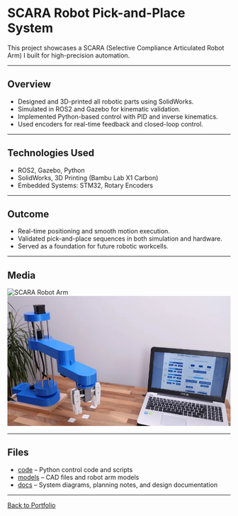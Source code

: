 # SCARA Robot Pick-and-Place System

This project showcases a SCARA (Selective Compliance Articulated Robot Arm) I built for high-precision automation.

---

## Overview
- Designed and 3D-printed all robotic parts using SolidWorks.
- Simulated in ROS2 and Gazebo for kinematic validation.
- Implemented Python-based control with PID and inverse kinematics.
- Used encoders for real-time feedback and closed-loop control.

---

## Technologies Used
- ROS2, Gazebo, Python
- SolidWorks, 3D Printing (Bambu Lab X1 Carbon)
- Embedded Systems: STM32, Rotary Encoders

---

## Outcome
- Real-time positioning and smooth motion execution.
- Validated pick-and-place sequences in both simulation and hardware.
- Served as a foundation for future robotic workcells.

---

## Media
![SCARA Robot Arm](../docs/assets/scara-robot/SCARA-Robot-Arm.gif)
![SCARA Robot Arm](../docs/assets/scara-robot/SCARA-robots.png)


---

## Files

- [code](./code/) – Python control code and scripts
- [models](./models/) – CAD files and robot arm models  
- [docs](./docs/) – System diagrams, planning notes, and design documentation


---

[Back to Portfolio](../README.md)

